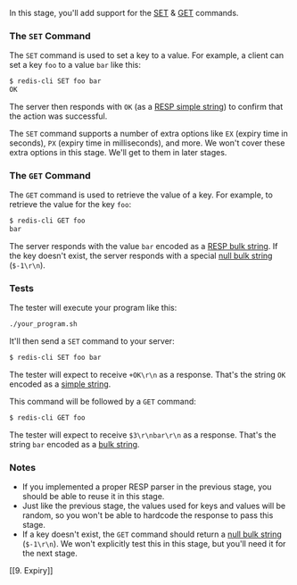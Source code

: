 In this stage, you'll add support for the [SET](https://redis.io/commands/set) & [GET](https://redis.io/commands/get) commands.

### The `SET` Command

The `SET` command is used to set a key to a value. For example, a client can set a key `foo` to a value `bar` like this:

```bash
$ redis-cli SET foo bar
OK
```

The server then responds with `OK` (as a [RESP simple string](https://redis.io/docs/latest/develop/reference/protocol-spec/#simple-strings)) to confirm that the action was successful.

The `SET` command supports a number of extra options like `EX` (expiry time in seconds), `PX` (expiry time in milliseconds), and more. We won't cover these extra options in this stage. We'll get to them in later stages.

### The `GET` Command

The `GET` command is used to retrieve the value of a key. For example, to retrieve the value for the key `foo`:

```bash
$ redis-cli GET foo
bar
```

The server responds with the value `bar` encoded as a [RESP bulk string](https://redis.io/docs/latest/develop/reference/protocol-spec/#bulk-strings). If the key doesn't exist, the server responds with a special [null bulk string](https://redis.io/docs/latest/develop/reference/protocol-spec/#null-bulk-strings) (`$-1\r\n`).

### Tests

The tester will execute your program like this:

```bash
./your_program.sh
```

It'll then send a `SET` command to your server:

```bash
$ redis-cli SET foo bar
```

The tester will expect to receive `+OK\r\n` as a response. That's the string `OK` encoded as a [simple string](https://redis.io/docs/latest/develop/reference/protocol-spec/#simple-strings).

This command will be followed by a `GET` command:

```bash
$ redis-cli GET foo
```

The tester will expect to receive `$3\r\nbar\r\n` as a response. That's the string `bar` encoded as a [bulk string](https://redis.io/docs/latest/develop/reference/protocol-spec/#bulk-strings).

### Notes

- If you implemented a proper RESP parser in the previous stage, you should be able to reuse it in this stage.
- Just like the previous stage, the values used for keys and values will be random, so you won't be able to hardcode the response to pass this stage.
- If a key doesn't exist, the `GET` command should return a [null bulk string](https://redis.io/docs/latest/develop/reference/protocol-spec/#null-bulk-strings) (`$-1\r\n`). We won't explicitly test this in this stage, but you'll need it for the next stage.

[[9. Expiry]]